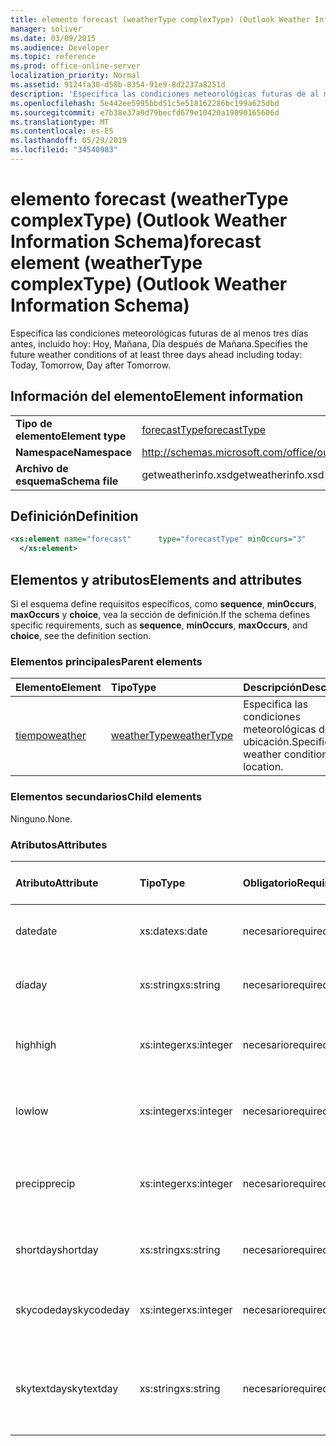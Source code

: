 ```yaml
---
title: elemento forecast (weatherType complexType) (Outlook Weather Information Schema)
manager: soliver
ms.date: 03/09/2015
ms.audience: Developer
ms.topic: reference
ms.prod: office-online-server
localization_priority: Normal
ms.assetid: 9124fa30-d58b-8354-91e9-8d2237a8251d
description: 'Especifica las condiciones meteorológicas futuras de al menos tres días antes, incluido hoy: Hoy, Mañana, Día después de Mañana.'
ms.openlocfilehash: 5e442ee5995bbd51c5e518162286bc199a625dbd
ms.sourcegitcommit: e7b38e37a9d79becfd679e10420a19890165606d
ms.translationtype: MT
ms.contentlocale: es-ES
ms.lasthandoff: 05/29/2019
ms.locfileid: "34540983"
---
```

# <a name="forecast-element-weathertype-complextype-outlook-weather-information-schema"></a><span data-ttu-id="f4034-103">elemento forecast (weatherType complexType) (Outlook Weather Information Schema)</span><span class="sxs-lookup"><span data-stu-id="f4034-103">forecast element (weatherType complexType) (Outlook Weather Information Schema)</span></span>

<span data-ttu-id="f4034-104">Especifica las condiciones meteorológicas futuras de al menos tres días antes, incluido hoy: Hoy, Mañana, Día después de Mañana.</span><span class="sxs-lookup"><span data-stu-id="f4034-104">Specifies the future weather conditions of at least three days ahead including today: Today, Tomorrow, Day after Tomorrow.</span></span>
  
## <a name="element-information"></a><span data-ttu-id="f4034-105">Información del elemento</span><span class="sxs-lookup"><span data-stu-id="f4034-105">Element information</span></span>

|||
|:-----|:-----|
|<span data-ttu-id="f4034-106">**Tipo de elemento**</span><span class="sxs-lookup"><span data-stu-id="f4034-106">**Element type**</span></span> <br/> |[<span data-ttu-id="f4034-107">forecastType</span><span class="sxs-lookup"><span data-stu-id="f4034-107">forecastType</span></span>](forecasttype-complextype-outlook-weather-information-schema.md) <br/> |
|<span data-ttu-id="f4034-108">**Namespace**</span><span class="sxs-lookup"><span data-stu-id="f4034-108">**Namespace**</span></span> <br/> |http://schemas.microsoft.com/office/outlook/15/getweatherinfo.xsd  <br/> |
|<span data-ttu-id="f4034-109">**Archivo de esquema**</span><span class="sxs-lookup"><span data-stu-id="f4034-109">**Schema file**</span></span> <br/> |<span data-ttu-id="f4034-110">getweatherinfo.xsd</span><span class="sxs-lookup"><span data-stu-id="f4034-110">getweatherinfo.xsd</span></span>  <br/> |
   
## <a name="definition"></a><span data-ttu-id="f4034-111">Definición</span><span class="sxs-lookup"><span data-stu-id="f4034-111">Definition</span></span>

```XML
<xs:element name="forecast"      type="forecastType" minOccurs="3"     maxOccurs="unbounded"    >
  </xs:element>  

```

## <a name="elements-and-attributes"></a><span data-ttu-id="f4034-112">Elementos y atributos</span><span class="sxs-lookup"><span data-stu-id="f4034-112">Elements and attributes</span></span>

<span data-ttu-id="f4034-113">Si el esquema define requisitos específicos, como **sequence**, **minOccurs**, **maxOccurs** y **choice**, vea la sección de definición.</span><span class="sxs-lookup"><span data-stu-id="f4034-113">If the schema defines specific requirements, such as **sequence**, **minOccurs**, **maxOccurs**, and **choice**, see the definition section.</span></span> 
  
### <a name="parent-elements"></a><span data-ttu-id="f4034-114">Elementos principales</span><span class="sxs-lookup"><span data-stu-id="f4034-114">Parent elements</span></span>

|<span data-ttu-id="f4034-115">**Elemento**</span><span class="sxs-lookup"><span data-stu-id="f4034-115">**Element**</span></span>|<span data-ttu-id="f4034-116">**Tipo**</span><span class="sxs-lookup"><span data-stu-id="f4034-116">**Type**</span></span>|<span data-ttu-id="f4034-117">**Descripción**</span><span class="sxs-lookup"><span data-stu-id="f4034-117">**Description**</span></span>|
|:-----|:-----|:-----|
|[<span data-ttu-id="f4034-118">tiempo</span><span class="sxs-lookup"><span data-stu-id="f4034-118">weather</span></span>](weather-element-weatherdata-elementoutlook-weather-information-schema.md) <br/> |[<span data-ttu-id="f4034-119">weatherType</span><span class="sxs-lookup"><span data-stu-id="f4034-119">weatherType</span></span>](weathertype-complextype-outlook-weather-information-schema.md) <br/> |<span data-ttu-id="f4034-120">Especifica las condiciones meteorológicas de una ubicación.</span><span class="sxs-lookup"><span data-stu-id="f4034-120">Specifies the weather conditions of a location.</span></span>  <br/> |
   
### <a name="child-elements"></a><span data-ttu-id="f4034-121">Elementos secundarios</span><span class="sxs-lookup"><span data-stu-id="f4034-121">Child elements</span></span>

<span data-ttu-id="f4034-122">Ninguno.</span><span class="sxs-lookup"><span data-stu-id="f4034-122">None.</span></span>
  
### <a name="attributes"></a><span data-ttu-id="f4034-123">Atributos</span><span class="sxs-lookup"><span data-stu-id="f4034-123">Attributes</span></span>

|<span data-ttu-id="f4034-124">**Atributo**</span><span class="sxs-lookup"><span data-stu-id="f4034-124">**Attribute**</span></span>|<span data-ttu-id="f4034-125">**Tipo**</span><span class="sxs-lookup"><span data-stu-id="f4034-125">**Type**</span></span>|<span data-ttu-id="f4034-126">**Obligatorio**</span><span class="sxs-lookup"><span data-stu-id="f4034-126">**Required**</span></span>|<span data-ttu-id="f4034-127">**Descripción**</span><span class="sxs-lookup"><span data-stu-id="f4034-127">**Description**</span></span>|<span data-ttu-id="f4034-128">**Posibles valores**</span><span class="sxs-lookup"><span data-stu-id="f4034-128">**Possible values**</span></span>|
|:-----|:-----|:-----|:-----|:-----|
|<span data-ttu-id="f4034-129">date</span><span class="sxs-lookup"><span data-stu-id="f4034-129">date</span></span>  <br/> |<span data-ttu-id="f4034-130">xs:date</span><span class="sxs-lookup"><span data-stu-id="f4034-130">xs:date</span></span>  <br/> |<span data-ttu-id="f4034-131">necesario</span><span class="sxs-lookup"><span data-stu-id="f4034-131">required</span></span>  <br/> |<span data-ttu-id="f4034-132">Especifica la fecha de la previsión.</span><span class="sxs-lookup"><span data-stu-id="f4034-132">Specifies the date for the forecast.</span></span>  <br/> |<span data-ttu-id="f4034-133">Valor del tipo xs:date</span><span class="sxs-lookup"><span data-stu-id="f4034-133">A value of the type xs:date</span></span>  <br/> |
|<span data-ttu-id="f4034-134">día</span><span class="sxs-lookup"><span data-stu-id="f4034-134">day</span></span>  <br/> |<span data-ttu-id="f4034-135">xs:string</span><span class="sxs-lookup"><span data-stu-id="f4034-135">xs:string</span></span>  <br/> |<span data-ttu-id="f4034-136">necesario</span><span class="sxs-lookup"><span data-stu-id="f4034-136">required</span></span>  <br/> |<span data-ttu-id="f4034-137">Especifica un día para la previsión.</span><span class="sxs-lookup"><span data-stu-id="f4034-137">Specifies a day for the forecast.</span></span>  <br/> |<span data-ttu-id="f4034-138">Valor del tipo xs:string</span><span class="sxs-lookup"><span data-stu-id="f4034-138">A value of the type xs:string</span></span>  <br/> |
|<span data-ttu-id="f4034-139">high</span><span class="sxs-lookup"><span data-stu-id="f4034-139">high</span></span>  <br/> |<span data-ttu-id="f4034-140">xs:integer</span><span class="sxs-lookup"><span data-stu-id="f4034-140">xs:integer</span></span>  <br/> |<span data-ttu-id="f4034-141">necesario</span><span class="sxs-lookup"><span data-stu-id="f4034-141">required</span></span>  <br/> |<span data-ttu-id="f4034-142">Especifica la temperatura más alta prevista.</span><span class="sxs-lookup"><span data-stu-id="f4034-142">Specifies the forecasted highest temperature.</span></span>  <br/> |<span data-ttu-id="f4034-143">Valor del tipo xs:integer</span><span class="sxs-lookup"><span data-stu-id="f4034-143">A value of the type xs:integer</span></span>  <br/> |
|<span data-ttu-id="f4034-144">low</span><span class="sxs-lookup"><span data-stu-id="f4034-144">low</span></span>  <br/> |<span data-ttu-id="f4034-145">xs:integer</span><span class="sxs-lookup"><span data-stu-id="f4034-145">xs:integer</span></span>  <br/> |<span data-ttu-id="f4034-146">necesario</span><span class="sxs-lookup"><span data-stu-id="f4034-146">required</span></span>  <br/> |<span data-ttu-id="f4034-147">Especifica la temperatura más baja prevista.</span><span class="sxs-lookup"><span data-stu-id="f4034-147">Specifies the forecasted lowest temperature.</span></span>  <br/> |<span data-ttu-id="f4034-148">Valor del tipo xs:integer</span><span class="sxs-lookup"><span data-stu-id="f4034-148">A value of the type xs:integer</span></span>  <br/> |
|<span data-ttu-id="f4034-149">precip</span><span class="sxs-lookup"><span data-stu-id="f4034-149">precip</span></span>  <br/> |<span data-ttu-id="f4034-150">xs:integer</span><span class="sxs-lookup"><span data-stu-id="f4034-150">xs:integer</span></span>  <br/> |<span data-ttu-id="f4034-151">necesario</span><span class="sxs-lookup"><span data-stu-id="f4034-151">required</span></span>  <br/> |<span data-ttu-id="f4034-152">Especifica el porcentaje de posibilidad de precipitación.</span><span class="sxs-lookup"><span data-stu-id="f4034-152">Specifies the percentage possibility of precipitation.</span></span>  <br/> |<span data-ttu-id="f4034-153">Valor del tipo xs:integer</span><span class="sxs-lookup"><span data-stu-id="f4034-153">A value of the type xs:integer</span></span>  <br/> |
|<span data-ttu-id="f4034-154">shortday</span><span class="sxs-lookup"><span data-stu-id="f4034-154">shortday</span></span>  <br/> |<span data-ttu-id="f4034-155">xs:string</span><span class="sxs-lookup"><span data-stu-id="f4034-155">xs:string</span></span>  <br/> |<span data-ttu-id="f4034-156">necesario</span><span class="sxs-lookup"><span data-stu-id="f4034-156">required</span></span>  <br/> |<span data-ttu-id="f4034-157">Especifica un día en forma abreviada.</span><span class="sxs-lookup"><span data-stu-id="f4034-157">Specifies a day in abbreviated form.</span></span>  <br/> |<span data-ttu-id="f4034-158">Valor del tipo xs:string</span><span class="sxs-lookup"><span data-stu-id="f4034-158">A value of the type xs:string</span></span>  <br/> |
|<span data-ttu-id="f4034-159">skycodeday</span><span class="sxs-lookup"><span data-stu-id="f4034-159">skycodeday</span></span>  <br/> |<span data-ttu-id="f4034-160">xs:integer</span><span class="sxs-lookup"><span data-stu-id="f4034-160">xs:integer</span></span>  <br/> |<span data-ttu-id="f4034-161">necesario</span><span class="sxs-lookup"><span data-stu-id="f4034-161">required</span></span>  <br/> |<span data-ttu-id="f4034-162">Especifica un código para las condiciones previstas.</span><span class="sxs-lookup"><span data-stu-id="f4034-162">Specifies a code for the forecasted conditions.</span></span>  <br/> |<span data-ttu-id="f4034-163">Valor del tipo xs:integer</span><span class="sxs-lookup"><span data-stu-id="f4034-163">A value of the type xs:integer</span></span>  <br/> |
|<span data-ttu-id="f4034-164">skytextday</span><span class="sxs-lookup"><span data-stu-id="f4034-164">skytextday</span></span>  <br/> |<span data-ttu-id="f4034-165">xs:string</span><span class="sxs-lookup"><span data-stu-id="f4034-165">xs:string</span></span>  <br/> |<span data-ttu-id="f4034-166">necesario</span><span class="sxs-lookup"><span data-stu-id="f4034-166">required</span></span>  <br/> |<span data-ttu-id="f4034-167">Especifica de una a dos palabras que describen las condiciones previstas.</span><span class="sxs-lookup"><span data-stu-id="f4034-167">Specifies one to two words that describe the forecasted conditions.</span></span>  <br/> |<span data-ttu-id="f4034-168">Valor del tipo xs:string</span><span class="sxs-lookup"><span data-stu-id="f4034-168">A value of the type xs:string</span></span>  <br/> |
   


